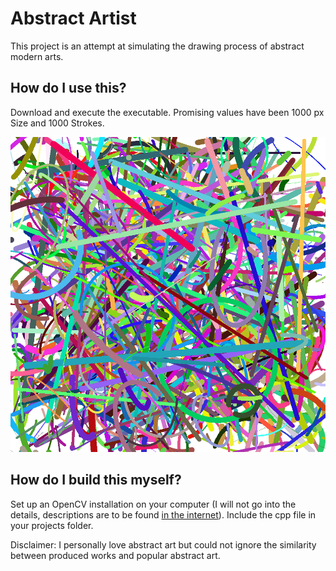 # Abstract Artist

This project is an attempt at simulating the drawing process of abstract modern arts.

## How do I use this?

Download and execute the executable.
Promising values have been 1000 px Size and 1000 Strokes.

![produced image by the artist](artwork1.png)


## How do I build this myself?

Set up an OpenCV installation on your computer (I will not go into the details, descriptions are to be found [in the internet](https://docs.opencv.org/2.4/doc/tutorials/introduction/table_of_content_introduction/table_of_content_introduction.html#table-of-content-introduction)). 
Include the cpp file in your projects folder.



Disclaimer: I personally love abstract art but could not ignore the similarity between produced works and popular abstract art.
